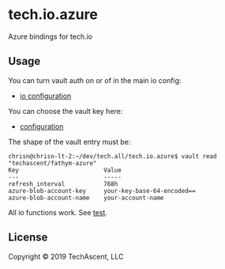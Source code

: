 # tech.io.azure

Azure bindings for tech.io

## Usage

You can turn vault auth on or of in the main io config:

* [io configuration](https://github.com/techascent/tech.io/blob/master/resources/io-config.edn)

You can choose the vault key here:

* [configuration](resources/io-azure-config.edn)


The shape of the vault entry must be:
```console
chrisn@chrisn-lt-2:~/dev/tech.all/tech.io.azure$ vault read "techascent/fathym-azure"
Key                        Value
---                        -----
refresh_interval           768h
azure-blob-account-key     your-key-base-64-encoded==
azure-blob-account-name    your-account-name
```

All io functions work.  See [test](test/tech/io/azure/blob_test.clj).





## License

Copyright © 2019 TechAscent, LLC
